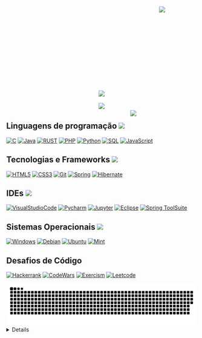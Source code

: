 <meta name="viewport" content="width=device-width, initial-scale=1.0">
<h1 align="center" style="color: white;">Olá, meu nome é Gabriel<picture> <img src="https://user-images.githubusercontent.com/24524555/238178097-766d336d-b87d-44ba-807c-c51de2bc6b4d.gif" width="28px" alt="👋"></picture></h1> 

<h2  align="center" style="color: white;" >Bem-vindo ao meu perfil do Github</h2>
<p align="center">


  <i style="color: white;">
     Sou um estudante de análise e desenvolvimento de sistemas apaixonado por programação, com ênfase em back-end.</br>
     Estou constantemente explorando o mundo da tecnologia e aprimorando minhas habilidades em desenvolvimento de software.</br> 
     Sempre em busca de novos desafios, estou animado para contribuir com soluções escaláveis e eficientes. 
    <div align="center">
     <p>
        <picture> <img src="https://github.com/7oSkaaa/7oSkaaa/blob/main/Images/Connect-with-me.gif?raw=true" width="100px"> </picture>
     </p>
    <a href="https://www.linkedin.com/in/gabriel-santos-b53612227/" target="_blank"><img src="https://img.shields.io/badge/-LinkedIn-%230077B5?style=for-the-badge&logo=linkedin&logoColor=white" target="_blank"></a>   
    </div> 
   <picture><img  align="right" src="https://github.com/7oSkaaa/7oSkaaa/blob/main/Images/Right_Side.gif?raw=true" width ="35%"></picture>
    </a>
  </i>
</p> 




<!-- [![]()](https://github.com/GabrielFelipeS) -->
## Linguagens de programação <picture><img src="https://media2.giphy.com/media/QssGEmpkyEOhBCb7e1/giphy.gif?cid=ecf05e47a0n3gi1bfqntqmob8g9aid1oyj2wr3ds3mg700bl&amp;rid=giphy.gif" width="20px"></picture>
[![C](https://img.shields.io/badge/c-black?style=for-the-badge&logo=c&logoColor=white)](https://github.com/GabrielFelipeS)
[![Java](https://img.shields.io/badge/java-black?style=for-the-badge&logo=openjdk)](https://github.com/GabrielFelipeS)
[![RUST](https://img.shields.io/badge/Rust-000000?style=for-the-badge&logo=rust&logoColor=white)](https://github.com/GabrielFelipeS)
[![PHP](https://img.shields.io/badge/php-black?style=for-the-badge&logo=php&logoColor=lightpurple)](https://github.com/GabrielFelipeS)
[![Python](https://img.shields.io/badge/python-black?style=for-the-badge&logo=python&logoColor=blue)](https://github.com/GabrielFelipeS)
[![SQL](https://img.shields.io/badge/sql-black?style=for-the-badge&logo=mysql&logoColor=blue)](https://github.com/GabrielFelipeS)
[![JavaScript](https://img.shields.io/badge/javascript-black?style=for-the-badge&logo=javascript&logoColor=yellow)](https://github.com/GabrielFelipeS)





## Tecnologias e Frameworks <picture> <img src = "https://github.com/7oSkaaa/7oSkaaa/blob/main/Images/Software_Tools.gif?raw=true" width = 50px>  </picture>

[![HTML5](https://img.shields.io/badge/html5-black?style=for-the-badge&logo=html5&logoColor=orange)](https://github.com/GabrielFelipeS)
[![CSS3](https://img.shields.io/badge/css3-black?style=for-the-badge&logo=css3&logoColor=blue)](https://github.com/GabrielFelipeS)
[![Git](https://img.shields.io/badge/git-black?style=for-the-badge&logo=git&logoColor=orange)](https://github.com/GabrielFelipeS)
[![Spring](https://img.shields.io/badge/Spring-black?style=for-the-badge&logo=spring&logoColor=green)](https://github.com/GabrielFelipeS)
[![Hibernate](https://img.shields.io/badge/Hibernate-black?style=for-the-badge&logo=Hibernate&logoColor=purple)](https://github.com/GabrielFelipeS)


<!-- [![Docker](https://img.shields.io/badge/docker-black?style=for-the-badge&logo=docker)](https://github.com/GabrielFelipeS) -->
<!--<img src="https://www.animatedimages.org/data/media/146/animated-tool-image-0297.gif" width="21px">-->
## IDEs <picture> <img src = "https://github.com/7oSkaaa/7oSkaaa/blob/main/Images/IDEs.gif?raw=true" width = 30px>  </picture>
[![VisualStudioCode](https://img.shields.io/badge/Visual_Studio_Code-black?style=for-the-badge&logo=visual%20studio%20code&logoColor=blue)](https://github.com/GabrielFelipeS)
[![Pycharm](https://img.shields.io/badge/PyCharm-black.svg?&style=for-the-badge&logo=PyCharm&logoColor=white)](https://github.com/GabrielFelipeS)
[![Jupyter](https://img.shields.io/badge/Jupyter-black.svg?&style=for-the-badge&logo=Jupyter&logoColor=orange)](https://github.com/GabrielFelipeS)
[![Eclipse](https://img.shields.io/badge/Eclipse-black?style=for-the-badge&logo=eclipse)](https://github.com/GabrielFelipeS)
[![Spring ToolSuite](https://img.shields.io/badge/Spring_Tool_Suite-black?style=for-the-badge&logo=spring&logoColor=green)](https://github.com/GabrielFelipeS)

<!--
 ### <picture> <img src = "https://github.com/7oSkaaa/7oSkaaa/blob/main/Images/CP_PS.gif?raw=true" width = 50px>  </picture> Competitive Programming & Problem Solving
 
<p align="center">
  &emsp;
    <a href="#"><img alt = "Codeforces" src="https://img.shields.io/badge/codeforces%20-%231F8ACB.svg?style=plastic&logo=codeforces&logoColor=white" /></a>	
  &emsp;
    <a href="#"><img alt = "Leetcode" src="https://img.shields.io/badge/leetcode%20-%23FFA116.svg?style=plastic&logo=leetcode&logoColor=black" /></a>
  &emsp;
    <a href="#"><img alt = "Huckerrank" src="https://img.shields.io/badge/hackerrank-%232EC866.svg?style=plastic&logo=hackerrank&logoColor=white" /></a>
  &emsp;
    <a href="#"><img alt = "CodeChef" src="https://img.shields.io/badge/codechef-%235B4638.svg?style=plastic&logo=codechef&logoColor=white" /></a>
  &emsp;
    <a href="#"><img alt = "Google" src="https://img.shields.io/badge/google-%234285F4.svg?style=plastic&logo=google&logoColor=white" /></a>
  &emsp;
    <a href="#"><img alt = "Codin Game" src="https://img.shields.io/badge/codingame-%23F2BB13.svg?&style=plastic&logo=codingame&logoColor=black" /></a>
</p>
-->

## Sistemas Operacionais  <picture> <img src = "https://github.com/7oSkaaa/7oSkaaa/blob/main/Images/about_me.gif?raw=true" width = 25px> </picture>
[![Windows](https://img.shields.io/badge/Windows-black?style=for-the-badge&logo=windows&logoColor=blue)](https://github.com/GabrielFelipeS)
[![Debian](https://img.shields.io/badge/Debian-black?style=for-the-badge&logo=debian&logoColor=red)](https://github.com/GabrielFelipeS)
[![Ubuntu](https://img.shields.io/badge/Ubuntu-black?style=for-the-badge&logo=ubuntu&logoColor=orange)](https://github.com/GabrielFelipeS)
[![Mint](https://img.shields.io/badge/Linux_Mint-black?style=for-the-badge&logo=linux-mint&logoColor=green)](https://github.com/GabrielFelipeS)
<!--[![Linux](https://img.shields.io/badge/linux-black?style=for-the-badge&logo=Linux)](https://github.com/GabrielFelipeS) -->

## Desafios de Código

[![Hackerrank](https://img.shields.io/badge/-Hackerrank-black?style=for-the-badge&logo=HackerRank&logoColor=white)](https://www.hackerrank.com/profile/Kaiz3n)
[![CodeWars](https://img.shields.io/badge/CodeWars-black?style=for-the-badge&logo=CodeWars&logoColor=red)](https://www.codewars.com/users/GabrielFelipeS)
[![Exercism](https://img.shields.io/badge/Exercism-000000?style=for-the-badge&logo=Exercism&logoColor=purple)](https://exercism.org/profiles/GabrielFelipeS)
[![Leetcode](https://img.shields.io/badge/Leetcode-black?style=for-the-badge&logo=Leetcode&logoColor=lightpurple)](https://leetcode.com/GabrielFelipeS/)

<!--
<picture>
  <source media="(prefers-color-scheme: dark)" srcset="github-snake-dark.svg" />
  <source media="(prefers-color-scheme: light)" srcset="github-snake.svg" />
  <img alt="github-snake" src="github-snake.svg" />
</picture>
-->

<picture>
  <source media="(prefers-color-scheme: dark)" srcset="https://raw.githubusercontent.com/GabrielFelipeS/GabrielFelipeS/output/github-contribution-grid-snake-dark.svg">
  <source media="(prefers-color-scheme: light)" srcset="https://raw.githubusercontent.com/GabrielFelipeS/GabrielFelipeS/output/github-contribution-grid-snake.svg">
  <img alt="github contribution grid snake animation" src="https://raw.githubusercontent.com/GabrielFelipeS/GabrielFelipeS/output/github-contribution-grid-snake.svg">
</picture>

<details>
    <h2>Estatisticas  <picture> <img src="https://media.giphy.com/media/iY8CRBdQXODJSCERIr/giphy.gif" width="30" height="30" style="margin-right: 10px;"> </picture> </h2>  
    <p align="center">
    <a href="https://github.com/GabrielFelipeS">
      <img src="http://github-profile-summary-cards.vercel.app/api/cards/profile-details?username=GabrielFelipeS&theme=transparent" />
    </a>
    <a href="https://github.com/GabrielFelipeS">
      <img src="https://github-readme-streak-stats.herokuapp.com/?user=GabrielFelipeS&hide_border=true&card_width=338&theme=transparent" />
    </a>
    <a href="https://github.com/GabrielFelipeS">
      <img src="http://github-profile-summary-cards.vercel.app/api/cards/stats?username=GabrielFelipeS&theme=transparent" />
    </a>
        <!-- <img style="width:50%" src="https://github-readme-stats.vercel.app/api?username=GabrielFelipeS&amp;show_icons=true&amp;theme=tokyonight&amp;hide_border=true"> -->
      <p align="center">
        <img width="340px" src="https://github-readme-stats.vercel.app/api/top-langs/?username=GabrielFelipeS&amp;langs_count=6&amp;theme=transparent&amp;layout=compact&amp;hide_border=true" alt="david :: overall Top Langs "></a>
      </p>
    </a>
  </p>
</details>


<!-- <p align="center">
  <a href="https://github.com/wervlad">
    <img src="https://komarev.com/ghpvc/?username=GabrielFelipeS&color=blue&style=flat)" />
  </a>
</p> -->
